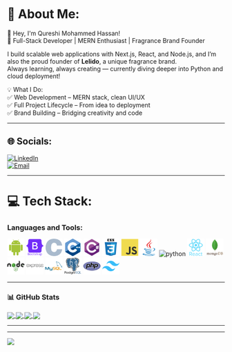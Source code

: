 # 💫 About Me:  
👋 Hey, I'm Qureshi Mohammed Hassan!  
🚀 Full-Stack Developer | MERN Enthusiast | Fragrance Brand Founder  

I build scalable web applications with Next.js, React, and Node.js, and I’m also the proud founder of **Lelido**, a unique fragrance brand.  
Always learning, always creating — currently diving deeper into Python and cloud deployment!

💡 What I Do:  
✅ Web Development – MERN stack, clean UI/UX  
✅ Full Project Lifecycle – From idea to deployment  
✅ Brand Building – Bridging creativity and code  

---

## 🌐 Socials:
[![LinkedIn](https://img.shields.io/badge/LinkedIn-%230077B5.svg?logo=linkedin&logoColor=white)](https://linkedin.com/in/your-link)  
[![Email](https://img.shields.io/badge/Gmail-D14836?logo=gmail&logoColor=white)](mailto:qureshihassan45@gmail.com)

---

# 💻 Tech Stack:
<h3 align="left">Languages and Tools:</h3>
<p align="left">
  <img src="https://raw.githubusercontent.com/devicons/devicon/master/icons/android/android-original.svg" alt="android" width="40" height="40"/>
  <img src="https://raw.githubusercontent.com/devicons/devicon/master/icons/bootstrap/bootstrap-plain-wordmark.svg" alt="bootstrap" width="40" height="40"/>
  <img src="https://raw.githubusercontent.com/devicons/devicon/master/icons/c/c-original.svg" alt="c" width="40" height="40"/>
  <img src="https://raw.githubusercontent.com/devicons/devicon/master/icons/cplusplus/cplusplus-original.svg" alt="c++" width="40" height="40"/>
  <img src="https://raw.githubusercontent.com/devicons/devicon/master/icons/csharp/csharp-original.svg" alt="csharp" width="40" height="40"/>
  <img src="https://raw.githubusercontent.com/devicons/devicon/master/icons/css3/css3-original-wordmark.svg" alt="css3" width="40" height="40"/>
  <img src="https://raw.githubusercontent.com/devicons/devicon/master/icons/javascript/javascript-original.svg" alt="javascript" width="40" height="40"/>
  <img src="https://raw.githubusercontent.com/devicons/devicon/master/icons/java/java-original.svg" alt="java" width="40" height="40"/>
  <img src="https://cdn.worldvectorlogo.com/logos/python-5.svg" alt="python" width="40" height="40"/>
  <img src="https://raw.githubusercontent.com/devicons/devicon/master/icons/react/react-original-wordmark.svg" alt="react" width="40" height="40"/>
  <img src="https://raw.githubusercontent.com/devicons/devicon/master/icons/mongodb/mongodb-original-wordmark.svg" alt="mongodb" width="40" height="40"/>
  <img src="https://raw.githubusercontent.com/devicons/devicon/master/icons/nodejs/nodejs-original-wordmark.svg" alt="nodejs" width="40" height="40"/>
  <img src="https://raw.githubusercontent.com/devicons/devicon/master/icons/express/express-original-wordmark.svg" alt="express" width="40" height="40"/>
  <img src="https://raw.githubusercontent.com/devicons/devicon/master/icons/mysql/mysql-original-wordmark.svg" alt="mysql" width="40" height="40"/>
  <img src="https://raw.githubusercontent.com/devicons/devicon/master/icons/postgresql/postgresql-original-wordmark.svg" alt="postgresql" width="40" height="40"/>
  <img src="https://raw.githubusercontent.com/devicons/devicon/master/icons/php/php-original.svg" alt="php" width="40" height="40"/>
  <img src="https://raw.githubusercontent.com/devicons/devicon/master/icons/tailwindcss/tailwindcss-plain.svg" alt="tailwindcss" width="40" height="40"/>
</p>


---

### 📊 GitHub Stats

<a href="https://github.com/qureshi30">
  <img align="center" src="https://github-profile-trophy.vercel.app/?username=qureshi30&theme=radical" />
</a>
<a href="https://github.com/qureshi30">
  <img align="center" src="https://github-readme-stats.vercel.app/api?username=qureshi30&show_icons=true&locale=en&count_private=true&theme=radical" />
</a>
<a href="https://github.com/qureshi30">
  <img align="center" src="https://github-readme-streak-stats.herokuapp.com/?user=qureshi30&theme=radical&hide_border=false" />
</a>
<a href="https://github.com/qureshi30">
  <img align="center" src="https://github-readme-stats.vercel.app/api/top-langs/?username=qureshi30&layout=compact&theme=radical" />
</a>

---



---

[![](https://visitcount.itsvg.in/api?id=qureshi30&icon=0&color=0)](https://visitcount.itsvg.in)

<!-- Proudly created by Hassan with ❤️ | Inspired by Lebyy -->
